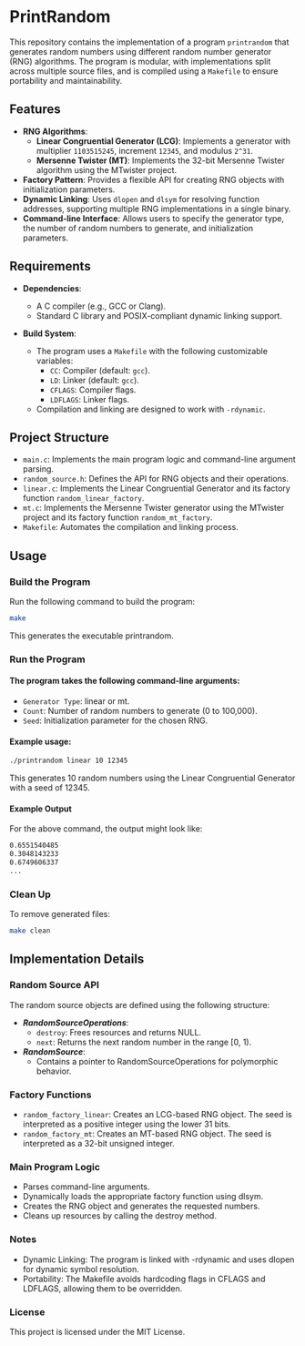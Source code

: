 # PrintRandom

This repository contains the implementation of a program `printrandom` that generates random numbers using different random number generator (RNG) algorithms. The program is modular, with implementations split across multiple source files, and is compiled using a `Makefile` to ensure portability and maintainability.

## Features

- **RNG Algorithms**:
  - **Linear Congruential Generator (LCG)**: Implements a generator with multiplier `1103515245`, increment `12345`, and modulus `2^31`.
  - **Mersenne Twister (MT)**: Implements the 32-bit Mersenne Twister algorithm using the MTwister project.
- **Factory Pattern**: Provides a flexible API for creating RNG objects with initialization parameters.
- **Dynamic Linking**: Uses `dlopen` and `dlsym` for resolving function addresses, supporting multiple RNG implementations in a single binary.
- **Command-line Interface**: Allows users to specify the generator type, the number of random numbers to generate, and initialization parameters.

## Requirements

- **Dependencies**:
  - A C compiler (e.g., GCC or Clang).
  - Standard C library and POSIX-compliant dynamic linking support.

- **Build System**:
  - The program uses a `Makefile` with the following customizable variables:
    - `CC`: Compiler (default: `gcc`).
    - `LD`: Linker (default: `gcc`).
    - `CFLAGS`: Compiler flags.
    - `LDFLAGS`: Linker flags.
  - Compilation and linking are designed to work with `-rdynamic`.

## Project Structure

- `main.c`: Implements the main program logic and command-line argument parsing.
- `random_source.h`: Defines the API for RNG objects and their operations.
- `linear.c`: Implements the Linear Congruential Generator and its factory function `random_linear_factory`.
- `mt.c`: Implements the Mersenne Twister generator using the MTwister project and its factory function `random_mt_factory`.
- `Makefile`: Automates the compilation and linking process.

## Usage

### Build the Program

Run the following command to build the program:

```bash
make
```

This generates the executable printrandom.

### Run the Program

#### The program takes the following command-line arguments:

- `Generator Type`: linear or mt.
- `Count`: Number of random numbers to generate (0 to 100,000).
- `Seed`: Initialization parameter for the chosen RNG.

#### Example usage:

```bash
./printrandom linear 10 12345
```

This generates 10 random numbers using the Linear Congruential Generator with a seed of 12345.

#### Example Output

For the above command, the output might look like:

```bash
0.6551540485
0.3048143233
0.6749606337
...
```

### Clean Up

To remove generated files:

```bash
make clean
```

## Implementation Details
### Random Source API

The random source objects are defined using the following structure:

- ***RandomSourceOperations***:
    - `destroy`: Frees resources and returns NULL.
    - `next`: Returns the next random number in the range [0, 1).
- ***RandomSource***:
    - Contains a pointer to RandomSourceOperations for polymorphic behavior.

### Factory Functions

- `random_factory_linear`: Creates an LCG-based RNG object. The seed is interpreted as a positive integer using the lower 31 bits.
- `random_factory_mt`: Creates an MT-based RNG object. The seed is interpreted as a 32-bit unsigned integer.

### Main Program Logic

- Parses command-line arguments.
- Dynamically loads the appropriate factory function using dlsym.
- Creates the RNG object and generates the requested numbers.
- Cleans up resources by calling the destroy method.

### Notes

- Dynamic Linking: The program is linked with -rdynamic and uses dlopen for dynamic symbol resolution.
- Portability: The Makefile avoids hardcoding flags in CFLAGS and LDFLAGS, allowing them to be overridden.

### License

This project is licensed under the MIT License.
